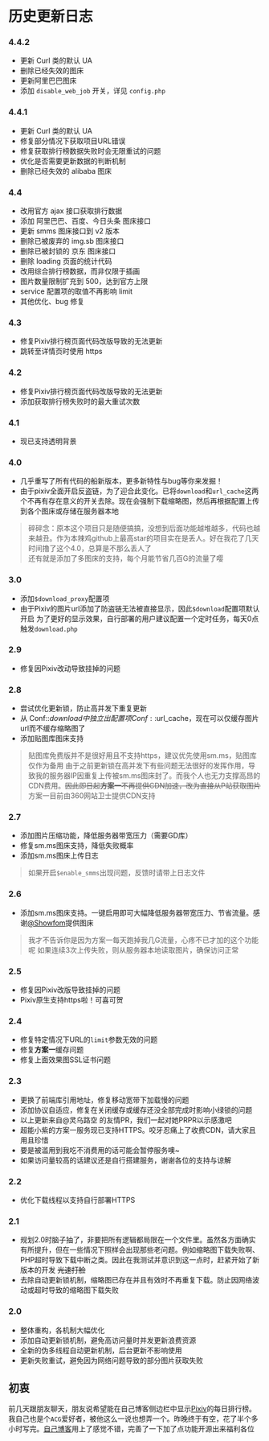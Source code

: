 # 历史更新日志
### 4.4.2
- 更新 Curl 类的默认 UA
- 删除已经失效的图床
- 更新阿里巴巴图床
- 添加 `disable_web_job` 开关，详见 `config.php`

### 4.4.1
- 更新 Curl 类的默认 UA
- 修复部分情况下获取项目URL错误
- 修复获取排行榜数据失败时会无限重试的问题
- 优化是否需要更新数据的判断机制
- 删除已经失效的 alibaba 图床

### 4.4
- 改用官方 ajax 接口获取排行数据
- 添加 阿里巴巴、百度、今日头条 图床接口
- 更新 smms 图床接口到 v2 版本
- 删除已被废弃的 img.sb 图床接口
- 删除已被封锁的 京东 图床接口
- 删除 loading 页面的统计代码
- 改用综合排行榜数据，而非仅限于插画
- 图片数量限制扩充到 500，达到官方上限
- service 配置项的取值不再影响 limit
- 其他优化、bug 修复

### 4.3
- 修复Pixiv排行榜页面代码改版导致的无法更新
- 跳转至详情页时使用 https

### 4.2
- 修复Pixiv排行榜页面代码改版导致的无法更新
- 添加获取排行榜失败时的最大重试次数

### 4.1
- 现已支持透明背景

### 4.0
- 几乎重写了所有代码的船新版本，更多新特性与bug等你来发掘！
- 由于pixiv全面开启反盗链，为了迎合此变化。已将`download`和`url_cache`这两个不再有存在意义的开关去除。现在会强制下载缩略图，然后再根据配置上传到各个图床或存储在服务器本地
> 碎碎念：原本这个项目只是随便搞搞，没想到后面功能越堆越多，代码也越来越丑。作为本辣鸡github上最高star的项目实在是丢人。好在我花了几天时间撸了这个4.0，总算是不那么丢人了  
> 还有就是添加了多图床的支持，每个月能节省几百G的流量了嘤

### 3.0
- 添加`$download_proxy`配置项
- 由于Pixiv的图片url添加了防盗链无法被直接显示，因此`$download`配置项默认开启
  为了更好的显示效果，自行部署的用户建议配置一个定时任务，每天0点触发`download.php`

### 2.9
- 修复因Pixiv改动导致挂掉的问题

### 2.8
- 尝试优化更新锁，防止高并发下重复更新
- 从 Conf::$download 中独立出配置项 Conf::$url_cache，现在可以仅缓存图片url而不缓存缩略图了
- 添加贴图库图床支持

> 贴图库免费版并不是很好用且不支持https，建议优先使用sm.ms，贴图库仅作为备用
> 由于之前更新锁在高并发下有些问题无法很好的发挥作用，导致我的服务器IP因重复上传被sm.ms图床封了。而我个人也无力支撑高昂的CDN费用。<del>因此即日起**方案一**不再提供CDN加速，改为直接从P站获取图片</del>  
> 方案一目前由360网站卫士提供CDN支持

### 2.7
- 添加图片压缩功能，降低服务器带宽压力（需要GD库）
- 修复sm.ms图床支持，降低失败概率
- 添加sm.ms图床上传日志

> 如果开启`$enable_smms`出现问题，反馈时请带上日志文件

### 2.6
- 添加sm.ms图床支持。一键启用即可大幅降低服务器带宽压力、节省流量。感谢[@Showfom](https://sb.sb/)提供图床

> 我才不告诉你是因为方案一每天跑掉我几G流量，心疼不已才加的这个功能呢
> 如果连续3次上传失败，则从服务器本地读取图片，确保访问正常

### 2.5
- 修复因Pixiv改版导致挂掉的问题
- Pixiv原生支持https啦！可喜可贺

### 2.4
- 修复特定情况下URL的`limit`参数无效的问题
- 修复**方案一**缓存问题
- 修复上面效果图SSL证书问题

### 2.3
- 更换了前端库引用地址，修复移动宽带下加载慢的问题
- 添加协议自适应，修复在关闭缓存或缓存还没全部完成时影响小绿锁的问题
- 以上更新来自@灵乌路空 的友情PR，我们一起对她PRPR以示感激吧
- 超能小紫的方案一服务现已支持HTTPS。咬牙忍痛上了收费CDN，请大家且用且珍惜
- 要是被滥用到我吃不消费用的话可能会暂停服务噢~
- 如果访问量较高的话建议还是自行搭建服务，谢谢各位的支持与谅解

### 2.2
- 优化下载线程以支持自行部署HTTPS

### 2.1
- 规划2.0时脑子抽了，非要把所有逻辑都局限在一个文件里。虽然各方面确实有所提升，但在一些情况下照样会出现那些老问题。例如缩略图下载失败啊、PHP超时导致下载中断之类。因此在我测试并意识到这一点时，赶紧开始了新版本的开发 <del>光速打脸</del>
- 去除自动更新锁机制，缩略图已存在并且有效时不再重复下载。防止因网络波动或超时导致的缩略图下载失败

### 2.0
- 整体重构，各机制大幅优化
- 添加自动更新锁机制，避免高访问量时并发更新浪费资源
- 全新的伪多线程自动更新机制，后台更新不影响使用
- 更新失败重试，避免因为网络问题导致的部分图片获取失败

## 初衷
前几天跟朋友聊天，朋友说希望能在自己博客侧边栏中显示[Pixiv](http://www.pixiv.net/)的每日排行榜。我自己也是个`ACG`爱好者，被他这么一说也想弄一个。昨晚终于有空，花了半个多小时写完。[自己博客](https://www.mokeyjay.com)用上了感觉不错，完善了一下加了点功能开源出来福利各位